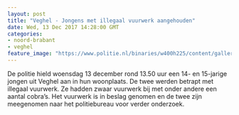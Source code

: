 ```yaml
---
layout: post
title: "Veghel - Jongens met illegaal vuurwerk aangehouden"
date: Wed, 13 Dec 2017 14:28:00 GMT
categories: 
- noord-brabant 
- veghel 
feature_image: "https://www.politie.nl/binaries/w400h225/content/gallery/politie/stockfotos/algemeen/aanhouding-handboeien-2.jpg"
---
```


De politie hield woensdag 13 december rond 13.50 uur een 14- en 15-jarige jongen uit Veghel aan in hun woonplaats. De twee werden betrapt met illegaal vuurwerk. Ze hadden zwaar vuurwerk bij met onder andere een aantal cobra’s. Het vuurwerk is in beslag genomen en de twee zijn meegenomen naar het politiebureau voor verder onderzoek.
